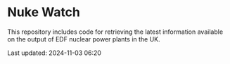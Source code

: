 # Nuke Watch

This repository includes code for retrieving the latest information available on the output of EDF nuclear power plants in the UK.

Last updated: 2024-11-03 06:20